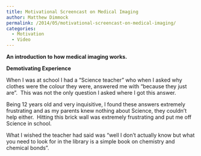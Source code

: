 ```yaml
---
title: Motivational Screencast on Medical Imaging
author: Matthew Dimmock
permalink: /2014/05/motivational-screencast-on-medical-imaging/
categories:
  - Motivation
  - Video
---
```

**An introduction to how medical imaging works.**



**Demotivating Experience**

When I was at school I had a &#8220;Science teacher&#8221; who when I asked why clothes were the colour they were, answered me with &#8220;because they just are&#8221;.  This was not the only question I asked where I got this answer.

Being 12 years old and very inquisitive, I found these answers extremely frustrating and as my parents knew nothing about Science, they couldn&#8217;t help either.  Hitting this brick wall was extremely frustrating and put me off Science in school.

What I wished the teacher had said was &#8220;well I don&#8217;t actually know but what you need to look for in the library is a simple book on chemistry and chemical bonds&#8221;.
